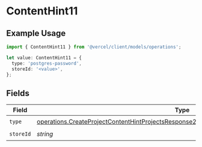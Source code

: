 # ContentHint11

## Example Usage

```typescript
import { ContentHint11 } from '@vercel/client/models/operations';

let value: ContentHint11 = {
  type: 'postgres-password',
  storeId: '<value>',
};
```

## Fields

| Field     | Type                                                                                                                                                                                                     | Required           | Description |
| --------- | -------------------------------------------------------------------------------------------------------------------------------------------------------------------------------------------------------- | ------------------ | ----------- |
| `type`    | [operations.CreateProjectContentHintProjectsResponse200ApplicationJSONResponseBodyEnv11Type](../../models/operations/createprojectcontenthintprojectsresponse200applicationjsonresponsebodyenv11type.md) | :heavy_check_mark: | N/A         |
| `storeId` | _string_                                                                                                                                                                                                 | :heavy_check_mark: | N/A         |
